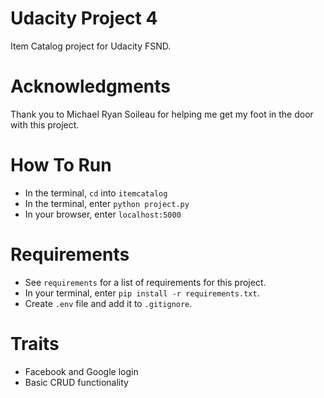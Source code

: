 # Udacity Project 4
Item Catalog project for Udacity FSND.
# Acknowledgments
Thank you to Michael Ryan Soileau for helping me get my foot in the door with this project.
# How To Run
- In the terminal, `cd` into `itemcatalog`
- In the terminal, enter `python project.py`
- In your browser, enter `localhost:5000`
# Requirements
- See `requirements` for a list of requirements for this project.
- In your terminal, enter `pip install -r requirements.txt`.
- Create `.env` file and add it to `.gitignore`.
# Traits
- Facebook and Google login
- Basic CRUD functionality
